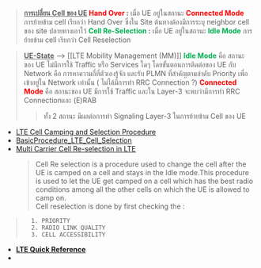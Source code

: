 
>**<u>การเปลี่ยน Cell ของ UE</u>
> <font color="#ff0000">Hand Over</font> :** เมื่อ UE อยู่ในสถานะ **<font color="#ff0000">Connected Mode</font>** การย้ายข้าม cell เรียกว่า Hand Over ซึ่งใน Site ต้นทางต้องมีการระบุ neighbor cell ของ site ปลายทางเอาไว้
> **<font color="#00b050">Cell Re-Selection</font> :**  เมื่อ UE อยู่ในสถานะ **<font color="#00b050">Idle Mode</font>** การย้ายข้าม cell เรียกว่า Cell Reselection

> **<u>UE-State</u>** --> [[LTE Mobility Management (MM)]]
> <font color="#00b050">**Idle Mode**</font> คือ สถานะของ UE ไม่มีการใช้ Traffic หรือ Services ใดๆ โดยขั้นตอนการติดต่อของ UE กับ Network คือ การหาความถี่ที่ตัวเองรู้จัก และรับ PLMN ที่สําคัญตามลําดับ Priority เพื่อเข้าอยู่ใน Network เท่านั้น ( ไม่ได้มีการทํา RRC Connection ?)
> <font color="#ff0000">**Connected Mode**</font> คือ สถานะของ UE มีการใช้ Traffic และใน Layer-3 จะพบว่ามีการทํา RRC Connectionและ (E)RAB
> 
>> ทั้ง 2 สถานะ มีผลต่อการทํา Signaling Layer-3 ในการย้ายข้าม Cell ของ UE

- [LTE Cell Camping and Selection Procedure](https://www.techplayon.com/lte-cell-camping-and-selection-procedure/)
- [BasicProcedure_LTE_Cell_Selection](https://www.sharetechnote.com/html/BasicProcedure_LTE_Cell_Selection.html)
- [ Multi Carrier Cell Re-selection in LTE](https://www.techplayon.com/multi-carrier-cell-re-selection-in-lte/)
	>Cell Re selection is a procedure used to change the cell after the UE is camped on a cell and stays in the Idle mode.This procedure is used to let the UE get camped on a cell which has the best radio conditions among all the other cells on which the UE is allowed to camp on.	
	>Cell reselection is done by first checking the :
>		1. PRIORITY
>		2. RADIO LINK QUALITY
>		3. CELL ACCESSIBILITY
- [**LTE Quick Reference**](https://www.sharetechnote.com/html/Handbook_LTE_Cell_Reselection_old1.html)
- 